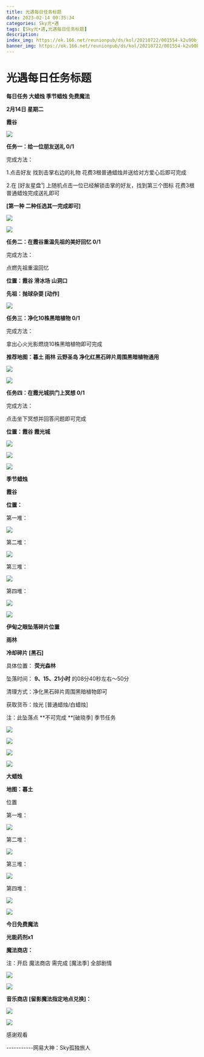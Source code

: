 ```yaml
---
title: 光遇每日任务标题
date: 2023-02-14 00:35:34
categories: Sky光•遇
tags: [Sky光•遇,光遇每日任务标题]
description: 
index_img: https://ok.166.net/reunionpub/ds/kol/20210722/001554-k2u90bj7ay.png?imageView&thumbnail=600x0&type=jpg
banner_img: https://ok.166.net/reunionpub/ds/kol/20210722/001554-k2u90bj7ay.png?imageView&thumbnail=600x0&type=jpg
---
```

# 光遇每日任务标题
**每日任务 大蜡烛 季节蜡烛 免费魔法**

 **2月14日 星期二**

 **霞谷**

![](https://img.166.net/reunionpub/ds/kol/20230214/002345-bk1yghi4ls.jpeg)

 **任务一：给一位朋友送礼 0/1**

完成方法：

1.点击好友 找到击掌右边的礼物 花费3根普通蜡烛并送给对方爱心后即可完成

2.在 [好友星盘¹] 上随机点击一位已经解锁击掌的好友，找到第三个图标 花费3根普通蜡烛完成送礼即可

 **[第一种 二种任选其一完成即可]**

![](https://img.166.net/reunionpub/ds/kol/20230214/000553-jsv8ygs5l0.jpg)

![](https://img.166.net/reunionpub/ds/kol/20230214/000603-h5gi70acy3.jpg)

 **任务二：在霞谷重温先祖的美好回忆 0/1**

完成方法：

点燃先祖重温回忆

 **位置：霞谷 滑冰场 山洞口**

 **先祖：抛球杂耍 [动作]**

![](https://img.166.net/reunionpub/ds/kol/20230214/001813-7c1skgnb05.jpg)

 **任务三：净化10株黑暗植物 0/1**

完成方法：

拿出心火光影燃烧10株黑暗植物即可完成

 **推荐地图：暮土 雨林 云野圣岛   净化红黑石碎片周围黑暗植物通用**

![](https://img.166.net/reunionpub/ds/kol/20230213/001326-1v2zhpd7t4.jpeg)

![](https://img.166.net/reunionpub/ds/kol/20230213/001335-hsdlfbmzua.jpeg)

 **任务四：在霞光城拱门上冥想 0/1**

完成方法：

点击坐下冥想并回答问题即可完成

 **位置：霞谷 霞光城**

![](https://img.166.net/reunionpub/ds/kol/20230214/000834-k4naofqs3s.jpg)

![](https://img.166.net/reunionpub/ds/kol/20230214/000902-mzdcnk4fas.jpg)

![](https://img.166.net/reunionpub/ds/kol/20221018/100256-wzutnocka0.png)

 **季节蜡烛**

 **霞谷**

 **位置：**

第一堆：

![](https://img.166.net/reunionpub/ds/kol/20230214/000339-d4t0co7ask.jpeg)

第二堆：

![](https://img.166.net/reunionpub/ds/kol/20230214/000349-jg6dfm0a2v.jpeg)

第三堆：

![](https://img.166.net/reunionpub/ds/kol/20230214/000357-yulsezj5so.jpeg)

第四堆：

![](https://img.166.net/reunionpub/ds/kol/20230214/000405-93j7gklc6r.jpeg)

![](https://img.166.net/reunionpub/ds/kol/20221130/005912-5mvshq9nf3.png)

 **伊甸之眼坠落碎片位置**

 **雨林**

 **冷却碎片 [黑石]**

具体位置： **荧光森林**

坠落时间： **9、15、21小时** 的08分40秒左右～50分

清理方式：净化黑石碎片周围黑暗植物即可

获取货币：烛光 [普通蜡烛/白蜡烛]

注：此坠落点 **不可完成  **[破晓季] 季节任务

![](https://img.166.net/reunionpub/ds/kol/20230214/001502-aypq9jegv6.png)

![](https://img.166.net/reunionpub/ds/kol/20230214/001513-dfvy3izwna.jpeg)

![](https://img.166.net/reunionpub/ds/kol/20230214/001628-4jtsnh6swp.jpeg)

![](https://img.166.net/reunionpub/ds/kol/20221018/100256-wzutnocka0.png)

 **大蜡烛**

 **地图：暮土**

位置

第一堆：

![](https://img.166.net/reunionpub/ds/kol/20230214/000156-wvc0df9ntm.jpeg)

第二堆：

![](https://img.166.net/reunionpub/ds/kol/20230214/000207-zeq1g3crfk.jpeg)

第三堆：

![](https://img.166.net/reunionpub/ds/kol/20230214/000233-gri0of6tva.jpeg)

第四堆：

![](https://img.166.net/reunionpub/ds/kol/20230214/000246-y8ms6uk0nq.jpeg)

![](https://img.166.net/reunionpub/ds/kol/20221018/100256-wzutnocka0.png)

 **今日免费魔法**

 **光能药剂x1**

 **魔法商店：**

注：开启 魔法商店 需完成 [魔法季] 全部剧情

![](https://img.166.net/reunionpub/ds/kol/20221018/100559-oibznvdtus.png)

![](https://img.166.net/reunionpub/ds/kol/20230214/000112-4ga9fp75kt.jpeg)

 **音乐商店 [留影魔法指定地点兑换]：**

![](https://img.166.net/reunionpub/ds/kol/20230212/234240-s0w3hz1igl.jpeg)

 **![](https://img.166.net/reunionpub/ds/kol/20221018/100256-wzutnocka0.png)**

感谢观看

\-----------网易大神：Sky孤独旅人

